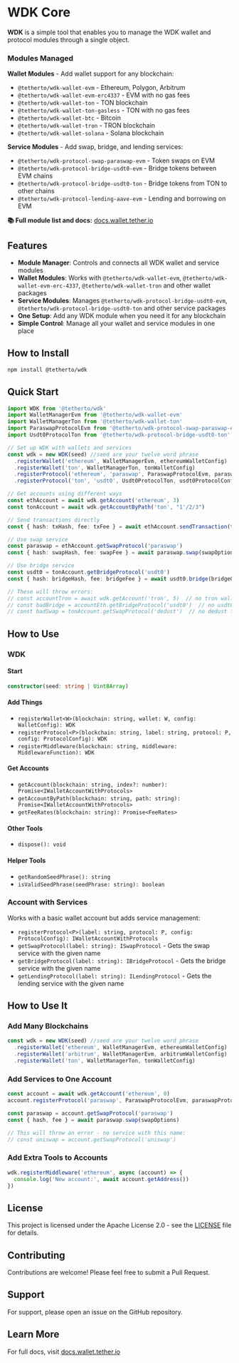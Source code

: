 # WDK Core

**WDK** is a simple tool that enables you to manage the WDK wallet and protocol modules through a single object.

### Modules Managed

**Wallet Modules** - Add wallet support for any blockchain:
- `@tetherto/wdk-wallet-evm` - Ethereum, Polygon, Arbitrum 
- `@tetherto/wdk-wallet-evm-erc4337` - EVM with no gas fees
- `@tetherto/wdk-wallet-ton` - TON blockchain
- `@tetherto/wdk-wallet-ton-gasless` - TON with no gas fees
- `@tetherto/wdk-wallet-btc` - Bitcoin
- `@tetherto/wdk-wallet-tron` - TRON blockchain
- `@tetherto/wdk-wallet-solana` - Solana blockchain

**Service Modules** - Add swap, bridge, and lending services:
- `@tetherto/wdk-protocol-swap-paraswap-evm` - Token swaps on EVM
- `@tetherto/wdk-protocol-bridge-usdt0-evm` - Bridge tokens between EVM chains
- `@tetherto/wdk-protocol-bridge-usdt0-ton` - Bridge tokens from TON to other chains
- `@tetherto/wdk-protocol-lending-aave-evm` - Lending and borrowing on EVM

**📚 Full module list and docs:** [docs.wallet.tether.io](https://docs.wallet.tether.io)

## Features

- **Module Manager**: Controls and connects all WDK wallet and service modules
- **Wallet Modules**: Works with `@tetherto/wdk-wallet-evm`, `@tetherto/wdk-wallet-evm-erc-4337`, `@tetherto/wdk-wallet-tron` and other wallet packages
- **Service Modules**: Manages `@tetherto/wdk-protocol-bridge-usdt0-evm`, `@tetherto/wdk-protocol-bridge-usdt0-ton` and other service packages
- **One Setup**: Add any WDK module when you need it for any blockchain
- **Simple Control**: Manage all your wallet and service modules in one place

## How to Install

```bash
npm install @tetherto/wdk
```

## Quick Start

```typescript
import WDK from '@tetherto/wdk'
import WalletManagerEvm from '@tetherto/wdk-wallet-evm'
import WalletManagerTon from '@tetherto/wdk-wallet-ton'
import ParaswapProtocolEvm from '@tetherto/wdk-protocol-swap-paraswap-evm'
import Usdt0ProtocolTon from '@tetherto/wdk-protocol-bridge-usdt0-ton'

// Set up WDK with wallets and services
const wdk = new WDK(seed) //seed are your twelve word phrase
  .registerWallet('ethereum', WalletManagerEvm, ethereumWalletConfig)
  .registerWallet('ton', WalletManagerTon, tonWalletConfig)
  .registerProtocol('ethereum', 'paraswap', ParaswapProtocolEvm, paraswapProtocolConfig)
  .registerProtocol('ton', 'usdt0', Usdt0ProtocolTon, usdt0ProtocolConfig)

// Get accounts using different ways
const ethAccount = await wdk.getAccount('ethereum', 3)
const tonAccount = await wdk.getAccountByPath('ton', "1'/2/3")

// Send transactions directly
const { hash: txHash, fee: txFee } = await ethAccount.sendTransaction(tx)

// Use swap service
const paraswap = ethAccount.getSwapProtocol('paraswap')
const { hash: swapHash, fee: swapFee } = await paraswap.swap(swapOptions)

// Use bridge service  
const usdt0 = tonAccount.getBridgeProtocol('usdt0')
const { hash: bridgeHash, fee: bridgeFee } = await usdt0.bridge(bridgeOptions)

// These will throw errors:
// const accountTron = await wdk.getAccount('tron', 5)  // no tron wallet added
// const badBridge = accountEth.getBridgeProtocol('usdt0')  // no usdt0 for ethereum
// const badSwap = tonAccount.getSwapProtocol('dedust')  // no dedust for ton
```

## How to Use

### WDK

#### Start
```typescript
constructor(seed: string | Uint8Array)
```

#### Add Things
- `registerWallet<W>(blockchain: string, wallet: W, config: WalletConfig): WDK`
- `registerProtocol<P>(blockchain: string, label: string, protocol: P, config: ProtocolConfig): WDK`
- `registerMiddleware(blockchain: string, middleware: MiddlewareFunction): WDK`

#### Get Accounts
- `getAccount(blockchain: string, index?: number): Promise<IWalletAccountWithProtocols>`
- `getAccountByPath(blockchain: string, path: string): Promise<IWalletAccountWithProtocols>`
- `getFeeRates(blockchain: string): Promise<FeeRates>`

#### Other Tools
- `dispose(): void`

#### Helper Tools
- `getRandomSeedPhrase(): string`
- `isValidSeedPhrase(seedPhrase: string): boolean`

### Account with Services

Works with a basic wallet account but adds service management:

- `registerProtocol<P>(label: string, protocol: P, config: ProtocolConfig): IWalletAccountWithProtocols`
- `getSwapProtocol(label: string): ISwapProtocol` - Gets the swap service with the given name
- `getBridgeProtocol(label: string): IBridgeProtocol` - Gets the bridge service with the given name  
- `getLendingProtocol(label: string): ILendingProtocol` - Gets the lending service with the given name

## How to Use It

### Add Many Blockchains
```typescript
const wdk = new WDK(seed) //seed are your twelve word phrase
  .registerWallet('ethereum', WalletManagerEvm, ethereumWalletConfig)
  .registerWallet('arbitrum', WalletManagerEvm, arbitrumWalletConfig)
  .registerWallet('ton', WalletManagerTon, tonWalletConfig)
```

### Add Services to One Account
```typescript
const account = await wdk.getAccount('ethereum', 0)
account.registerProtocol('paraswap', ParaswapProtocolEvm, paraswapProtocolConfig)

const paraswap = account.getSwapProtocol('paraswap')
const { hash, fee } = await paraswap.swap(swapOptions)

// This will throw an error - no service with this name:
// const uniswap = account.getSwapProtocol('uniswap')
```

### Add Extra Tools to Accounts
```typescript
wdk.registerMiddleware('ethereum', async (account) => {
  console.log('New account:', await account.getAddress())
})
```

## License

This project is licensed under the Apache License 2.0 - see the [LICENSE](LICENSE) file for details.

## Contributing

Contributions are welcome! Please feel free to submit a Pull Request.

## Support

For support, please open an issue on the GitHub repository.

## Learn More

For full docs, visit [docs.wallet.tether.io](https://docs.wallet.tether.io)